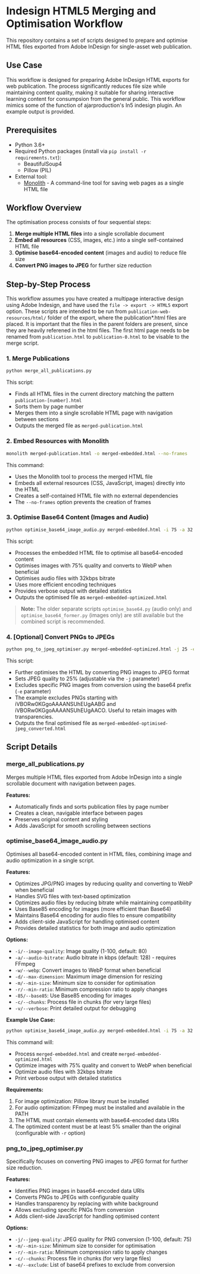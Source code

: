 # Indesign HTML5 Merging and Optimisation Workflow

This repository contains a set of scripts designed to prepare and optimise HTML files exported from Adobe InDesign for single-asset web publication.

## Use Case

This workflow is designed for preparing Adobe InDesign HTML exports for web publication. The process significantly reduces file size while maintaining content quality, making it suitable for sharing interactive learning content for consumpsion from the general public. This workflow mimics some of the function of ajarproduction's In5 indesign plugin. An example output is provided.

## Prerequisites

- Python 3.6+
- Required Python packages (install via `pip install -r requirements.txt`):
  - BeautifulSoup4
  - Pillow (PIL)
- External tool:
  - [Monolith](https://github.com/Y2Z/monolith) - A command-line tool for saving web pages as a single HTML file

## Workflow Overview

The optimisation process consists of four sequential steps:

1. **Merge multiple HTML files** into a single scrollable document
2. **Embed all resources** (CSS, images, etc.) into a single self-contained HTML file
3. **Optimise base64-encoded content** (images and audio) to reduce file size
4. **Convert PNG images to JPEG** for further size reduction

## Step-by-Step Process
This workflow assumes you have created a multipage interactive design using Adobe Indesign, and have used the ``file -> export -> HTML5`` export option. These scripts are intended to be run from ``publication-web-resources/html/`` folder of the export, where the publication*.html files are placed. It is important that the files in the parent folders are present, since they are heavily referened in the html files. The first html page needs to be renamed from ``publication.html`` to ``publication-0.html`` to be visable to the merge script.

### 1. Merge Publications

```bash
python merge_all_publications.py
```

This script:
- Finds all HTML files in the current directory matching the pattern `publication-[number].html`
- Sorts them by page number
- Merges them into a single scrollable HTML page with navigation between sections
- Outputs the merged file as `merged-publication.html`

### 2. Embed Resources with Monolith

```bash
monolith merged-publication.html -o merged-embedded.html --no-frames
```

This command:
- Uses the Monolith tool to process the merged HTML file
- Embeds all external resources (CSS, JavaScript, images) directly into the HTML
- Creates a self-contained HTML file with no external dependencies
- The `--no-frames` option prevents the creation of frames

### 3. Optimise Base64 Content (Images and Audio)

```bash
python optimise_base64_image_audio.py merged-embedded.html -i 75 -a 32 -w -v
```

This script:
- Processes the embedded HTML file to optimise all base64-encoded content
- Optimises images with 75% quality and converts to WebP when beneficial
- Optimises audio files with 32kbps bitrate
- Uses more efficient encoding techniques
- Provides verbose output with detailed statistics
- Outputs the optimised file as `merged-embedded-optimized.html`

> **Note:** The older separate scripts `optimise_base64.py` (audio only) and `optimise_base64_former.py` (images only) are still available but the combined script is recommended.

### 4. [Optional] Convert PNGs to JPEGs

```bash
python png_to_jpeg_optimiser.py merged-embedded-optimized.html -j 25 -e iVBORw0KGgoAAAANSUhEUgAABG iVBORw0KGgoAAAANSUhEUgAACO iVBORw0KGgoAAAANSUhEUgAAAC iVBORw0KGgoAAAANSUhEUgAAAY
```

This script:
- Further optimises the HTML by converting PNG images to JPEG format
- Sets JPEG quality to 25% (adjustable via the `-j` parameter)
- Excludes specific PNG images from conversion using the base64 prefix (`-e` parameter)
- The example excludes PNGs starting with iVBORw0KGgoAAAANSUhEUgAABG and iVBORw0KGgoAAAANSUhEUgAACO. Useful to retain images with transparencies.
- Outputs the final optimised file as `merged-embedded-optimised-jpeg_converted.html`

## Script Details

### merge_all_publications.py

Merges multiple HTML files exported from Adobe InDesign into a single scrollable document with navigation between pages.

**Features:**
- Automatically finds and sorts publication files by page number
- Creates a clean, navigable interface between pages
- Preserves original content and styling
- Adds JavaScript for smooth scrolling between sections

### optimise_base64_image_audio.py

Optimises all base64-encoded content in HTML files, combining image and audio optimization in a single script.

**Features:**
- Optimizes JPG/PNG images by reducing quality and converting to WebP when beneficial
- Handles SVG files with text-based optimization
- Optimizes audio files by reducing bitrate while maintaining compatibility
- Uses Base85 encoding for images (more efficient than Base64)
- Maintains Base64 encoding for audio files to ensure compatibility
- Adds client-side JavaScript for handling optimised content
- Provides detailed statistics for both image and audio optimization

**Options:**
- `-i/--image-quality`: Image quality (1-100, default: 80)
- `-a/--audio-bitrate`: Audio bitrate in kbps (default: 128) - requires FFmpeg
- `-w/--webp`: Convert images to WebP format when beneficial
- `-d/--max-dimension`: Maximum image dimension for resizing
- `-m/--min-size`: Minimum size to consider for optimisation
- `-r/--min-ratio`: Minimum compression ratio to apply changes
- `-85/--base85`: Use Base85 encoding for images
- `-c/--chunks`: Process file in chunks (for very large files)
- `-v/--verbose`: Print detailed output for debugging

**Example Use Case:**
```bash
python optimise_base64_image_audio.py merged-embedded.html -i 75 -a 32 -w -v
```
This command will:
- Process `merged-embedded.html` and create `merged-embedded-optimized.html`
- Optimize images with 75% quality and convert to WebP when beneficial
- Optimize audio files with 32kbps bitrate
- Print verbose output with detailed statistics

**Requirements:**
1. For image optimization: Pillow library must be installed
2. For audio optimization: FFmpeg must be installed and available in the PATH
3. The HTML must contain elements with base64-encoded data URIs
4. The optimized content must be at least 5% smaller than the original (configurable with `-r` option)

### png_to_jpeg_optimiser.py

Specifically focuses on converting PNG images to JPEG format for further size reduction.

**Features:**
- Identifies PNG images in base64-encoded data URIs
- Converts PNGs to JPEGs with configurable quality
- Handles transparency by replacing with white background
- Allows excluding specific PNGs from conversion
- Adds client-side JavaScript for handling optimised content

**Options:**
- `-j/--jpeg-quality`: JPEG quality for PNG conversion (1-100, default: 75)
- `-m/--min-size`: Minimum size to consider for optimisation
- `-r/--min-ratio`: Minimum compression ratio to apply changes
- `-c/--chunks`: Process file in chunks (for very large files)
- `-e/--exclude`: List of base64 prefixes to exclude from conversion
